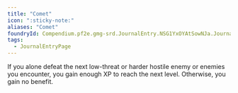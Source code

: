 ```yaml
---
title: "Comet"
icon: ":sticky-note:"
aliases: "Comet"
foundryId: Compendium.pf2e.gmg-srd.JournalEntry.NSG1YxOYAtSowNJa.JournalEntryPage.J3E3JPkGo8lZguXS
tags:
  - JournalEntryPage
---
```

If you alone defeat the next low-threat or harder hostile enemy or enemies you encounter, you gain enough XP to reach the next level. Otherwise, you gain no benefit.